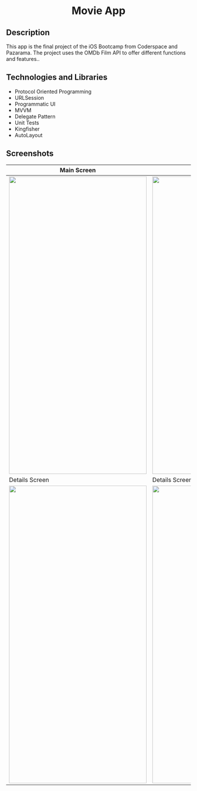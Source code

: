 <h1 align="center">
     Movie App
</h1>

## Description
<p>This app is the final project of the iOS Bootcamp from Coderspace and Pazarama. The project uses the OMDb Film API to offer different functions and features..</p>


## Technologies and Libraries
- Protocol Oriented Programming
- URLSession
- Programmatic UI
- MVVM
- Delegate Pattern
- Unit Tests
- Kingfisher
- AutoLayout

## Screenshots
| Main Screen | Main Screen  
| ----------- | -----------
| <img src="https://github.com/munevverelifay/MovieApp/assets/105984573/38b2885c-3eb4-4ae2-b78e-2d5043c4bc42" width="375" height="812"> | <img src="https://github.com/munevverelifay/MovieApp/assets/105984573/1daffe04-a6db-42e8-a53e-d524c906c16b" width="375" height="812"> 
| Details Screen | Details Screen |
| <img src="https://github.com/munevverelifay/MovieApp/assets/105984573/c5a79404-6ae2-4852-8f7f-8fd62cfc8d98" width="375" height="812"> | <img src="https://github.com/munevverelifay/MovieApp/assets/105984573/afa1f03a-d68e-428a-aa3b-5bd2f5024483" width="375" height="812"> 
